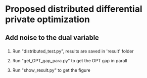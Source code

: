 # Proposed distributed differential private optimization



## Add noise to the dual variable

### 

1. Run "distributed_test.py", results are saved in 'result' folder

2. Run "get_OPT_gap_para.py" to get the OPT gap in parall

3. Run "show_result.py" to get the figure




